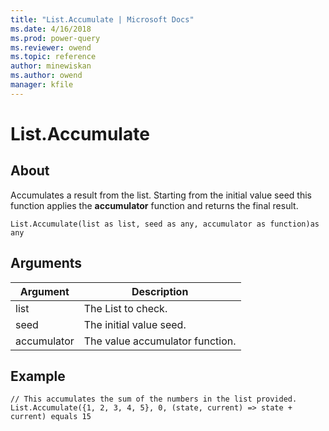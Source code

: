 ```yaml
---
title: "List.Accumulate | Microsoft Docs"
ms.date: 4/16/2018
ms.prod: power-query
ms.reviewer: owend
ms.topic: reference
author: minewiskan
ms.author: owend
manager: kfile
---
```

# List.Accumulate

  
## About  
Accumulates a result from the list. Starting from the initial value seed this function applies the **accumulator** function and returns the final result.  
  
```  
List.Accumulate(list as list, seed as any, accumulator as function)as any  
```  
  
## Arguments  
  
|Argument|Description|  
|------------|---------------|  
|list|The List to check.|  
|seed|The initial value seed.|  
|accumulator|The value accumulator function.|  
  
## Example  
  
```  
// This accumulates the sum of the numbers in the list provided.  
List.Accumulate({1, 2, 3, 4, 5}, 0, (state, current) => state + current) equals 15  
```  
